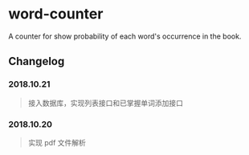 # word-counter

A counter for show probability of each word's occurrence in the book.

## Changelog

### 2018.10.21

> 接入数据库，实现列表接口和已掌握单词添加接口

### 2018.10.20

> 实现 pdf 文件解析
